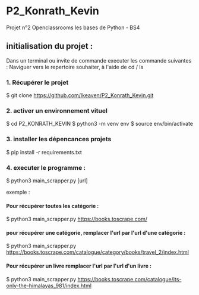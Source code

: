 # P2_Konrath_Kevin
Projet n°2 Openclassrooms les bases de Python - BS4


## initialisation du projet : 

Dans un terminal ou invite de commande executer les commande suivantes : 
Naviguer vers le repertoire souhaiter, à l'aide de cd / ls 
### 1. Récupérer le projet
$ git clone https://github.com/Ikeaven/P2_Konrath_Kevin.git

### 2. activer un environnement vituel 
$ cd P2_KONRATH_KEVIN
$ python3 -m venv env 
$ source env/bin/activate 

### 3. installer les dépencances projets 
$ pip install -r requirements.txt

### 4. executer le programme :
$ python3 main_scrapper.py [url]

exemple :

#### Pour récupérer toutes les catégorie :
$ python3 main_scrapper.py https://books.toscrape.com/ 

#### pour récupérer une catégorie, remplacer l'url par l'url d'une catégorie :
$ python3 main_scrapper.py https://books.toscrape.com/catalogue/category/books/travel_2/index.html

#### Pour récupérer un livre remplacer l'url par l'url d'un livre : 
$ python3 main_scrapper.py https://books.toscrape.com/catalogue/its-only-the-himalayas_981/index.html



